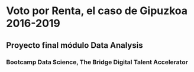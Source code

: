 # Voto por Renta, el caso de Gipuzkoa 2016-2019

## Proyecto final módulo Data Analysis

### Bootcamp Data Science, The Bridge Digital Talent Accelerator
